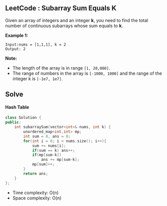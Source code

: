## LeetCode : Subarray Sum Equals K

Given an array of integers and an integer **k**, you need to find the total number of continuous subarrays whose sum equals to **k**.

**Example 1:**

```
Input:nums = [1,1,1], k = 2
Output: 2
```

**Note:**

* The length of the array is in range `[1, 20,000]`.
* The range of numbers in the array is `[-1000, 1000]` and the range of the integer k is `[-1e7, 1e7]`.


## Solve

#### Hash Table

```c++
class Solution {
public:
    int subarraySum(vector<int>& nums, int k) {
        unordered_map<int,int> mp; 
        int sum = 0, ans = 0; 
        for(int i = 0; i < nums.size(); i++){
            sum += nums[i];
            if(sum == k) ans++;
            if(mp[sum-k])
                ans += mp[sum-k];
            mp[sum]++;
        }
        return ans;
    }
};
```

* Time complexity: O(n)
* Space complexity: O(n)


